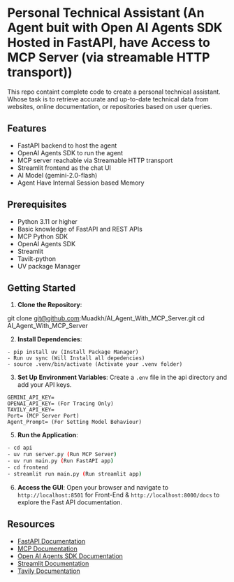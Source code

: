 # Personal Technical Assistant (An Agent buit with Open AI Agents SDK Hosted in FastAPI, have Access to MCP Server (via streamable HTTP transport))

This repo containt complete code to create a personal technical assistant. Whose task is to retrieve accurate and up-to-date technical data from websites, online documentation, or repositories based on user queries.
## Features

- FastAPI backend to host the agent 
- OpenAI Agents SDK to run the agent
- MCP server reachable via Streamable HTTP transport
- Streamlit frontend as the chat UI
- AI Model (gemini-2.0-flash) 
- Agent Have Internal Session based Memory

## Prerequisites

- Python 3.11 or higher
- Basic knowledge of FastAPI and REST APIs
- MCP Python SDK
- OpenAI Agents SDK
- Streamlit
- Tavilt-python
- UV package Manager

## Getting Started

1. **Clone the Repository**:

  git clone git@github.com:Muadkh/AI_Agent_With_MCP_Server.git
  cd AI_Agent_With_MCP_Server

2. **Install Dependencies**:
```
- pip install uv (Install Package Manager)
- Run uv sync (Will Install all depedencies)
- source .venv/bin/activate (Activate your .venv folder) 
  ```
3. **Set Up Environment Variables**:
Create a `.env` file in the api directory and add your API keys.
  ```env
  GEMINI_API_KEY=
  OPENAI_API_KEY= (For Tracing Only)
  TAVILY_API_KEY=
  Port= (MCP Server Port)
  Agent_Prompt= (For Setting Model Behaviour)
  ```

5. **Run the Application**:
  ```bash
  - cd api
  - uv run server.py (Run MCP Server)
  - uv run main.py (Run FastAPI app)
  - cd frontend
  - streamlit run main.py (Run streamlit app)
  ```

6. **Access the GUI**:
  Open your browser and navigate to `http://localhost:8501` for Front-End & `http://localhost:8000/docs` to explore the Fast API documentation.

## Resources 
- [FastAPI Documentation](https://fastapi.tiangolo.com/)
- [MCP Documentation](https://github.com/modelcontextprotocol/python-sdk)
- [Open AI Agents SDK Documentation](https://openai.github.io/openai-agents-python)
- [Streamlit Documentation](https://docs.streamlit.io/)
- [Tavily Documentation](https://docs.tavily.com/welcome)
